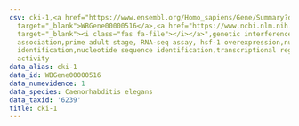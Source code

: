 ```yaml
---
csv: cki-1,<a href="https://www.ensembl.org/Homo_sapiens/Gene/Summary?db=core;g=WBGene00000516"
  target="_blank">WBGene00000516</a>,<a href="https://www.ncbi.nlm.nih.gov/pubmed/30894454"
  target="_blank"><i class="fas fa-file"></i></a>",genetic interference,functional
  association,prime adult stage, RNA-seq assay, hsf-1 overexpression,nucleotide sequence
  identification,nucleotide sequence identification,transcriptional regulation,up-regulates
  activity
data_alias: cki-1
data_id: WBGene00000516
data_numevidence: 1
data_species: Caenorhabditis elegans
data_taxid: '6239'
title: cki-1
---
```

